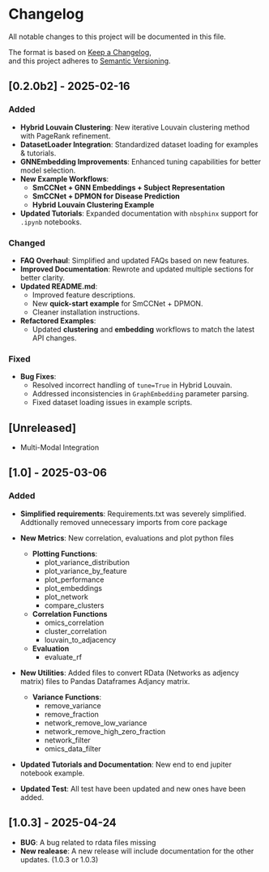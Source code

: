 # Changelog

All notable changes to this project will be documented in this file.

The format is based on [Keep a Changelog](https://keepachangelog.com/en/1.0.0/),  
and this project adheres to [Semantic Versioning](https://semver.org/).

## [0.2.0b2] - 2025-02-16

### **Added**
- **Hybrid Louvain Clustering**: New iterative Louvain clustering method with PageRank refinement.
- **DatasetLoader Integration**: Standardized dataset loading for examples & tutorials.
- **GNNEmbedding Improvements**: Enhanced tuning capabilities for better model selection.
- **New Example Workflows**:
  - **SmCCNet + GNN Embeddings + Subject Representation**
  - **SmCCNet + DPMON for Disease Prediction**
  - **Hybrid Louvain Clustering Example**
- **Updated Tutorials**: Expanded documentation with `nbsphinx` support for `.ipynb` notebooks.

### **Changed**
- **FAQ Overhaul**: Simplified and updated FAQs based on new features.
- **Improved Documentation**: Rewrote and updated multiple sections for better clarity.
- **Updated README.md**:
  - Improved feature descriptions.
  - New **quick-start example** for SmCCNet + DPMON.
  - Cleaner installation instructions.
- **Refactored Examples**:
  - Updated **clustering** and **embedding** workflows to match the latest API changes.

### **Fixed**
- **Bug Fixes**:
  - Resolved incorrect handling of `tune=True` in Hybrid Louvain.
  - Addressed inconsistencies in `GraphEmbedding` parameter parsing.
  - Fixed dataset loading issues in example scripts.

## **[Unreleased]**
- Multi-Modal Integration

## [1.0] - 2025-03-06

### **Added**
- **Simplified requirements**: Requirements.txt was severely simplified. Addtionally removed unnecessary imports from core package
- **New Metrics**: New correlation, evaluations and plot python files
  - **Plotting Functions**:
    - plot_variance_distribution
    - plot_variance_by_feature
    - plot_performance
    - plot_embeddings
    - plot_network
    - compare_clusters
  - **Correlation Functions**
    - omics_correlation
    - cluster_correlation
    - louvain_to_adjacency
  - **Evaluation**
    - evaluate_rf
- **New Utilities**: Added files to convert RData (Networks as adjency matrix) files to Pandas Dataframes Adjancy matrix.
  - **Variance Functions**:
    - remove_variance
    - remove_fraction
    - network_remove_low_variance
    - network_remove_high_zero_fraction
    - network_filter
    - omics_data_filter

- **Updated Tutorials and Documentation**: New end to end jupiter notebook example.
- **Updated Test**: All test have been updated and new ones have been added.

## [1.0.3] - 2025-04-24

- **BUG**: A bug related to rdata files missing
- **New realease**: A new release will include documentation for the other updates. (1.0.3 or 1.0.3)